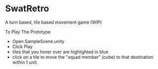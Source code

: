 # SwatRetro
A turn based, tile based movement game (WIP)

To Play The Prototype
- Open SampleScene.unity
- Click Play
- tiles that you hover over are highlighted in blue
- click on a tile to move the "squad member" (cube) to that destination within 1 unit.
